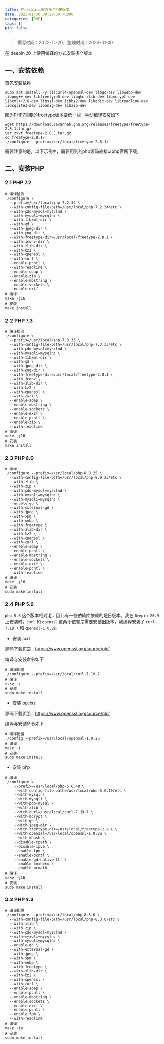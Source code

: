 ```yaml
---
title: 在deepin上安装多个PHP版本
date: 2023-01-30 00:28:00 +0800
categories: [PHP]
tags: []
pin: false
---
```


> 撰写时间：2022-12-20，整理时间：2023-01-30

在 deepin 20 上使用编译的方式安装多个版本

## 一、安装依赖

首先安装依赖

```shell
sudo apt install -y libcurl4-openssl-dev libgd-dev libwebp-dev libpng++-dev libfreetype6-dev libghc-zlib-dev libmcrypt-dev libxml++2.6-dev libssl-dev libbz2-dev libedit-dev libreadline-dev libsqlite3-dev libonig-dev libzip-dev
```

因为PHP7需要的freetype版本要低一些，手动编译安装如下

```shell
wget https://download.savannah.gnu.org/releases/freetype/freetype-2.8.1.tar.gz
tar zxvf freetype-2.8.1.tar.gz
cd freetype-2.8.1/
./configure --prefix=/usr/local/freetype-2.8.1/
```

需要注意的是，以下示例中，需要用到的php源码直接从php官网下载。

## 二、安装PHP

### 2.1 PHP 7.2

```shell
# 编译检测
./configure \
  --prefix=/usr/local/php-7.2.34 \
  --with-config-file-path=/usr/local/php-7.2.34/etc \
  --with-pdo-mysql=mysqlnd \
  --with-mysqli=mysqlnd \
  --with-libxml-dir \
  --with-gd \
  --with-jpeg-dir \
  --with-png-dir \
  --with-freetype-dir=/usr/local/freetype-2.8.1 \
  --with-iconv-dir \
  --with-zlib-dir \
  --with-bz2 \
  --with-openssl \
  --with-curl \
  --enable-pcntl \
  --with-readline \
  --enable-soap \
  --enable-zip \
  --enable-mbstring \
  --enable-sockets \
  --enable-exif
# 编译
make -j16
# 安装
make install
```

### 2.2  PHP 7.3

```shell
# 编译检测
./configure \
  --prefix=/usr/local/php-7.3.33 \
  --with-config-file-path=/usr/local/php-7.3.33/etc \
  --with-pdo-mysql=mysqlnd \
  --with-mysqli=mysqlnd \
  --with-libxml-dir \
  --with-gd \
  --with-jpeg-dir \
  --with-png-dir \
  --with-freetype-dir=/usr/local/freetype-2.8.1 \
  --with-iconv \
  --with-zlib-dir \
  --with-bz2 \
  --with-openssl \
  --with-curl \
  --enable-soap \
  --enable-mbstring \
  --enable-sockets \
  --enable-exif \
  --enable-pcntl \
  --enable-zip \
  --with-readline
# 编译
make -j16
# 安装
make install
```

### 2.3 PHP 8.0

```shell
# 编译
./configure --prefix=/usr/local/php-8.0.25 \
  --with-config-file-path=/usr/local/php-8.0.25/etc \
  --with-zlib \
  --with-zip \
  --with-pdo-mysql=mysqlnd \
  --with-mysqli=mysqlnd \
  --with-mysqli=mysqlnd \
  --enable-gd \
  --with-external-gd \
  --with-jpeg \
  --with-xpm \
  --with-webp \
  --with-freetype \
  --with-zlib-dir \
  --with-bz2 \
  --with-openssl \
  --with-curl \
  --enable-soap \
  --enable-pcntl \
  --enable-mbstring \
  --enable-sockets \
  --enable-exif \
  --enable-pcntl \
  --with-readline
# 编译
make -j16
# 安装
sudo make install
```

### 2.4 PHP 5.6

`php 5.6` 这个版本相对老，因此有一些依赖库依赖的是旧版本。我在 `Deepin 20.9`上安装时，`curl` 和 `openssl` 这两个依赖库需要安装旧版本，我编译安装了 `curl-7.19.7` 和 `openssl-1.0.2u`。

- 安装 curl

源码下载页面：<https://www.openssl.org/source/old/>

编译与安装命令如下

```shell
# 编译配置
./configure --prefix=/usr/local/curl-7.19.7
# 编译
make -j
# 安装
sudo make install
```

- 安装 opelssl

源码下载页面：<https://www.openssl.org/source/old/>

编译与安装命令如下

```shell
# 编译配置
./config --prefix=/usr/local/openssl-1.0.2u
# 编译
make -j
# 安装
sudo make install
```

- 安装 php

```shell
# 编译
./configure \
    --prefix=/usr/local/php-5.6.40 \
    --with-config-file-path=/usr/local/php-5.6.40/etc \
    --with-mysql \
    --with-mysqli \
    --with-pdo-mysql \
    --with-zlib \
    --with-curl=/usr/local/curl-7.19.7 \
    --with-mcrypt \
    --with-gd \
    --with-jpeg-dir \
    --with-freetype-dir=/usr/local/freetype-2.8.1 \
    --with-openssl=/usr/local/openssl-1.0.2u \
    --with-mhash \
    --disable-rpath \
    --disable-ipv6 \
    --enable-fpm \
    --enable-pcntl \
    --enable-gd-native-ttf \
    --enable-sockets \
    --enable-bcmath
# 编译
make -j16
# 安装
sudo make install
```

### 2.3 PHP 8.3

```shell
# 编译配置
./configure --prefix=/usr/local/php-8.3.0 \
  --with-config-file-path=/usr/local/php-8.3.0/etc \
  --with-zlib \
  --with-zip \
  --with-pdo-mysql=mysqlnd \
  --with-mysqli=mysqlnd \
  --with-mysqli=mysqlnd \
  --enable-gd \
  --with-external-gd \
  --with-jpeg \
  --with-xpm \
  --with-webp \
  --with-freetype \
  --with-zlib-dir \
  --with-bz2 \
  --with-openssl \
  --with-curl \
  --enable-soap \
  --enable-pcntl \
  --enable-mbstring \
  --enable-sockets \
  --enable-exif \
  --enable-pcntl \
  --enable-fpm \
  --with-readline
# 编译
make -j4
# 安装
sudo make install
```
